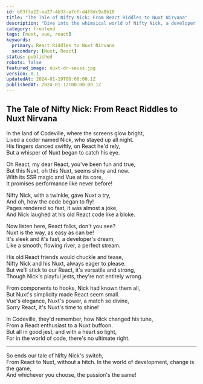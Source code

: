```yaml
---
id: b83f3a22-ea27-4b33-a7cf-d4f8dc9a8b10
title: "The Tale of Nifty Nick: From React Riddles to Nuxt Nirvana"
description: "Dive into the whimsical world of Nifty Nick, a developer who discovers the wonders of Nuxt, turning from a React riddler to a Nuxt ninja, all while playfully jesting at his old React ways."
category: frontend
tags: [nuxt, vue, react]
keywords: 
  primary: React Riddles to Nuxt Nirvana
  secondary: [Nuxt, React]
status: published
robots: false
featured_image: nuxt-dr-seuss.jpg
version: 0.1
updatedAt: 2024-01-19T00:00:00.1Z
publishedAt: 2024-01-12T00:00:00.1Z
---
```


## The Tale of Nifty Nick: From React Riddles to Nuxt Nirvana

In the land of Codeville, where the screens glow bright,  
Lived a coder named Nick, who stayed up all night.  
His fingers danced swiftly, on React he'd rely,  
But a whisper of Nuxt began to catch his eye.

Oh React, my dear React, you've been fun and true,  
But this Nuxt, oh this Nuxt, seems shiny and new.  
With its SSR magic and Vue at its core,  
It promises performance like never before!

Nifty Nick, with a twinkle, gave Nuxt a try,  
And oh, how the code began to fly!  
Pages rendered so fast, it was almost a joke,  
And Nick laughed at his old React code like a bloke.

Now listen here, React folks, don't you see?  
Nuxt is the way, as easy as can be!  
It's sleek and it's fast, a developer's dream,  
Like a smooth, flowing river, a perfect stream.

His old React friends would chuckle and tease,  
Nifty Nick and his Nuxt, always eager to please.  
But we'll stick to our React, it's versatile and strong,  
Though Nick's playful jests, they're not entirely wrong.

From components to hooks, Nick had known them all,  
But Nuxt's simplicity made React seem small.  
Vue's elegance, Nuxt's power, a match so divine,  
Sorry React, it's Nuxt's time to shine!

In Codeville, they'd remember, how Nick changed his tune,  
From a React enthusiast to a Nuxt buffoon.  
But all in good jest, and with a heart so light,  
For in the world of code, there's no ultimate right.

---

So ends our tale of Nifty Nick's switch,  
From React to Nuxt, without a hitch.
In the world of development, change is the game,  
And whichever you choose, the passion's the same!
